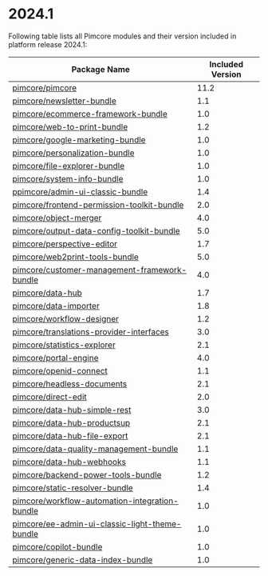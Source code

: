 # 2024.1

Following table lists all Pimcore modules and their version included in platform release 2024.1:

| Package Name                                                                                                        | Included Version |
|---------------------------------------------------------------------------------------------------------------------|------------------|
| [pimcore/pimcore](https://github.com/pimcore/pimcore)                                                               | 11.2             |
| [pimcore/newsletter-bundle](https://github.com/pimcore/newsletter-bundle)                                           | 1.1              |
| [pimcore/ecommerce-framework-bundle](https://github.com/pimcore/ecommerce-framework-bundle)                         | 1.0              |
| [pimcore/web-to-print-bundle](https://github.com/pimcore/web-to-print-bundle)                                       | 1.2              |
| [pimcore/google-marketing-bundle](https://github.com/pimcore/google-marketing-bundle)                               | 1.0              |
| [pimcore/personalization-bundle](https://github.com/pimcore/personalization-bundle)                                 | 1.0              |
| [pimcore/file-explorer-bundle](https://github.com/pimcore/file-explorer-bundle)                                     | 1.0              |
| [pimcore/system-info-bundle](https://github.com/pimcore/system-info-bundle)                                         | 1.0              |
| [ppimcore/admin-ui-classic-bundle](https://github.com/pimcore/admin-ui-classic-bundle)                              | 1.4              |
| [pimcore/frontend-permission-toolkit-bundle](https://github.com/pimcore/frontend-permission-toolkit)                | 2.0              | 
| [pimcore/object-merger](https://github.com/pimcore/object-merger)                                                   | 4.0              | 
| [pimcore/output-data-config-toolkit-bundle](https://github.com/pimcore/output-data-config-toolkit)                  | 5.0              |
| [pimcore/perspective-editor](https://github.com/pimcore/perspective-editor)                                         | 1.7              | 
| [pimcore/web2print-tools-bundle](https://github.com/pimcore/web2print-tools)                                        | 5.0              |
| [pimcore/customer-management-framework-bundle](https://github.com/pimcore/customer-data-framework)                  | 4.0              | 
| [pimcore/data-hub](https://github.com/pimcore/data-hub)                                                             | 1.7              | 
| [pimcore/data-importer](https://github.com/pimcore/data-importer)                                                   | 1.8              | 
| [pimcore/workflow-designer](https://github.com/pimcore/workflow-designer)                                           | 1.2              | 
| [pimcore/translations-provider-interfaces](https://github.com/pimcore/translations-provider-interfaces)             | 3.0              |
| [pimcore/statistics-explorer](https://github.com/pimcore/statistics-explorer)                                       | 2.1              | 
| [pimcore/portal-engine](https://github.com/pimcore/portal-engine)                                                   | 4.0              | 
| [pimcore/openid-connect](https://github.com/pimcore/openid-connect)                                                 | 1.1              | 
| [pimcore/headless-documents](https://github.com/pimcore/headless-documents)                                         | 2.1              | 
| [pimcore/direct-edit](https://github.com/pimcore/direct-edit)                                                       | 2.0              | 
| [pimcore/data-hub-simple-rest](https://github.com/pimcore/data-hub-simple-rest)                                     | 3.0              | 
| [pimcore/data-hub-productsup](https://github.com/pimcore/data-hub-productsup)                                       | 2.1              | 
| [pimcore/data-hub-file-export](https://github.com/pimcore/data-hub-file-export)                                     | 2.1              | 
| [pimcore/data-quality-management-bundle](https://github.com/pimcore/data-quality-management-bundle)                 | 1.1              |
| [pimcore/data-hub-webhooks](https://github.com/pimcore/data-hub-webhooks)                                           | 1.1              |
| [pimcore/backend-power-tools-bundle](https://github.com/pimcore/backend-power-tools-bundle)                         | 1.2              |
| [pimcore/static-resolver-bundle](https://github.com/pimcore/static-resolver-bundle)                                 | 1.4              |
| [pimcore/workflow-automation-integration-bundle](https://github.com/pimcore/workflow-automation-integration-bundle) | 1.0              |
| [pimcore/ee-admin-ui-classic-light-theme-bundle](https://github.com/pimcore/ee-admin-ui-classic-light-theme-bundle) | 1.0              |
| [pimcore/copilot-bundle](https://github.com/pimcore/copilot-bundle)                                                 | 1.0              |
| [pimcore/generic-data-index-bundle](https://github.com/pimcore/generic-data-index-bundle)                           | 1.0              |